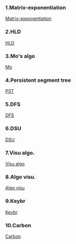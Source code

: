 ### 1.Matrix-exponentiation 
[Matrix-exponentiation](https://procoderforu.com/matrix-exponentiation/)<br>

### 2.HLD 
[HLD](https://blog.anudeep2011.com/heavy-light-decomposition/)<br>

### 3.Mo's algo 
[Mo](https://blog.anudeep2011.com/category/algorithms/)<br>

### 4.Persistent segment tree 
[PST](https://blog.anudeep2011.com/category/segment-trees/)<br>

### 5.DFS 
[DFS](https://cp-algorithms.com/graph/depth-first-search.html)<br>

### 6.DSU
[DSU](https://cp-algorithms.com/data_structures/disjoint_set_union.html)<br>

### 7.Visu algo.
[Visu algo](https://visualgo.net/en)<br>

### 8.Algo visu.
[Algo visu](https://algorithm-visualizer.org/dynamic-programming/knapsack-problem)<br>

### 9.Keybr 
[Keybr](https://www.keybr.com/)

### 10.Carbon
[Carbon](https://carbon.now.sh/)

